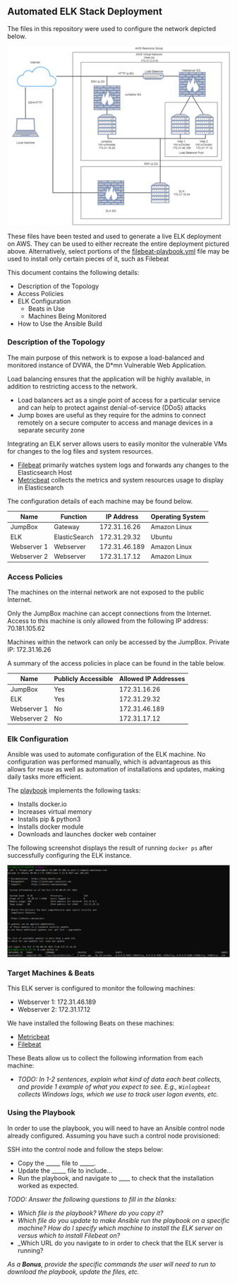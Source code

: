## Automated ELK Stack Deployment

The files in this repository were used to configure the network depicted below.

![Cloud Diagram 2](NetworkDiagrams/CloudDiagram2.png)

These files have been tested and used to generate a live ELK deployment on AWS. They can be used to either recreate the entire deployment pictured above. Alternatively, select portions of the [filebeat-playbook.yml](AnsiblePlaybooks/filebeat-playbook.yml) file may be used to install only certain pieces of it, such as Filebeat

This document contains the following details:
- Description of the Topology
- Access Policies
- ELK Configuration
  - Beats in Use
  - Machines Being Monitored
- How to Use the Ansible Build


### Description of the Topology

The main purpose of this network is to expose a load-balanced and monitored instance of DVWA, the D*mn Vulnerable Web Application.

Load balancing ensures that the application will be highly available, in addition to restricting access to the network.
- Load balancers act as a single point of access for a particular service and can help to protect against denial-of-service (DDoS) attacks
- Jump boxes are useful as they require for the admins to connect remotely on a secure computer to access and manage devices in a separate security zone

Integrating an ELK server allows users to easily monitor the vulnerable VMs for changes to the log files and system resources.
- [Filebeat](AnsiblePlaybooks/filebeat-playbook.yml) primarily watches system logs and forwards any changes to the Elasticsearch Host
- [Metricbeat](AnsiblePlaybooks/metricbeat-playbook) collects the metrics and system resources usage to display in Elasticsearch

The configuration details of each machine may be found below.

| Name        | Function      | IP Address    | Operating System |
| ----------- | ------------- | ------------- | ---------------- |
| JumpBox     | Gateway       | 172.31.16.26  | Amazon Linux     |
| ELK         | ElasticSearch | 172.31.29.32  | Ubuntu           |
| Webserver 1 | Webserver     | 172.31.46.189 | Amazon Linux     |
| Webserver 2 | Webserver     | 172.31.17.12  | Amazon Linux     |

### Access Policies

The machines on the internal network are not exposed to the public Internet. 

Only the JumpBox machine can accept connections from the Internet. Access to this machine is only allowed from the following IP address: 70.181.105.62

Machines within the network can only be accessed by the JumpBox. Private IP: 172.31.16.26

A summary of the access policies in place can be found in the table below.

| Name        | Publicly Accessible | Allowed IP Addresses |
| ----------- | ------------------- | -------------------- |
| JumpBox     | Yes                 | 172.31.16.26         |
| ELK         | Yes                 | 172.31.29.32         |
| Webserver 1 | No                  | 172.31.46.189        |
| Webserver 2 | No                  | 172.31.17.12         |

### Elk Configuration

Ansible was used to automate configuration of the ELK machine. No configuration was performed manually, which is advantageous as this allows for reuse as well as automation of installations and updates, making daily tasks more efficient.

The [playbook](AnsiblePlaybooks/install-elk.yml) implements the following tasks:

- Installs docker.io
- Increases virtual memory
- Installs pip & python3
- Installs docker module
- Downloads and launches docker web container

The following screenshot displays the result of running `docker ps` after successfully configuring the ELK instance.

![elk-docker](elk-docker.png)

### Target Machines & Beats
This ELK server is configured to monitor the following machines:
- Webserver 1: 172.31.46.189
- Webserver 2: 172.31.17.12

We have installed the following Beats on these machines:
- [Metricbeat](AnsiblePlaybooks/metricbeat-playbook)
- [Filebeat](AnsiblePlaybooks/filebeat-playbook.yml)

These Beats allow us to collect the following information from each machine:
- _TODO: In 1-2 sentences, explain what kind of data each beat collects, and provide 1 example of what you expect to see. E.g., `Winlogbeat` collects Windows logs, which we use to track user logon events, etc._

### Using the Playbook
In order to use the playbook, you will need to have an Ansible control node already configured. Assuming you have such a control node provisioned: 

SSH into the control node and follow the steps below:
- Copy the _____ file to _____.
- Update the _____ file to include...
- Run the playbook, and navigate to ____ to check that the installation worked as expected.

_TODO: Answer the following questions to fill in the blanks:_
- _Which file is the playbook? Where do you copy it?_
- _Which file do you update to make Ansible run the playbook on a specific machine? How do I specify which machine to install the ELK server on versus which to install Filebeat on?_
- _Which URL do you navigate to in order to check that the ELK server is running?

_As a **Bonus**, provide the specific commands the user will need to run to download the playbook, update the files, etc._